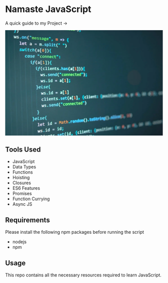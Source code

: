# Namaste JavaScript

A quick guide to my Project ->

<img src ="/image.webp">

## Tools Used

- JavaScript
- Data Types
- Functions
- Hoisting
- Closures
- ES6 Features
- Promises
- Function Currying
- Async JS

## Requirements

Please install the following npm packages before running the script

- nodejs
- npm

## Usage

This repo contains all the necessary resources required to learn JavaScript.